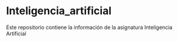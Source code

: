 # Inteligencia_artificial
Este repositorio contiene la información de la asignatura Inteligencia Artificial
